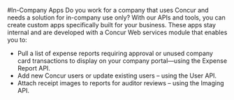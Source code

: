 #In-Company Apps
Do you work for a company that uses Concur and needs a solution for in-company use only?  With our APIs and tools, you can create custom apps specifically built for your business.  These apps stay internal and are developed with a Concur Web services module that enables you to:

*  Pull a list of expense reports requiring approval or unused company card transactions to display on your company portal—using the Expense Report API.
*  Add new Concur users or update existing users – using the User API.
*  Attach receipt images to reports for auditor reviews – using the Imaging API.